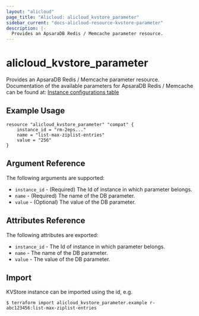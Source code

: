 ```yaml
---
layout: "alicloud"
page_title: "Alicloud: alicloud_kvstore_parameter"
sidebar_current: "docs-alicloud-resource-kvstore-parameter"
description: |-
  Provides an ApsaraDB Redis / Memcache parameter resource.
---
```


# alicloud\_kvstore\_parameter

Provides an ApsaraDB Redis / Memcache parameter resource. Documentation of the available parameters for ApsaraDB Redis / Memcache can be found at: [Instance configurations table](https://www.alibabacloud.com/help/doc-detail/61209.htm)

## Example Usage

```
resource "alicloud_kvstore_parameter" "compat" {
	instance_id = "rm-2eps..."
	name = "list-max-ziplist-entries"
	value = "256"
}
```

## Argument Reference

The following arguments are supported:

* `instance_id` - (Required) The Id of instance in which parameter belongs.
* `name` - (Required) The name of the DB parameter.
* `value` - (Optional) The value of the DB parameter.

## Attributes Reference

The following attributes are exported:

* `instance_id` - The Id of instance in which parameter belongs.
* `name` - The name of the DB parameter.
* `value` - The value of the DB parameter.

## Import

KVStore instance can be imported using the id, e.g.

```
$ terraform import alicloud_kvstore_parameter.example r-abc123456:list-max-ziplist-entries
```
